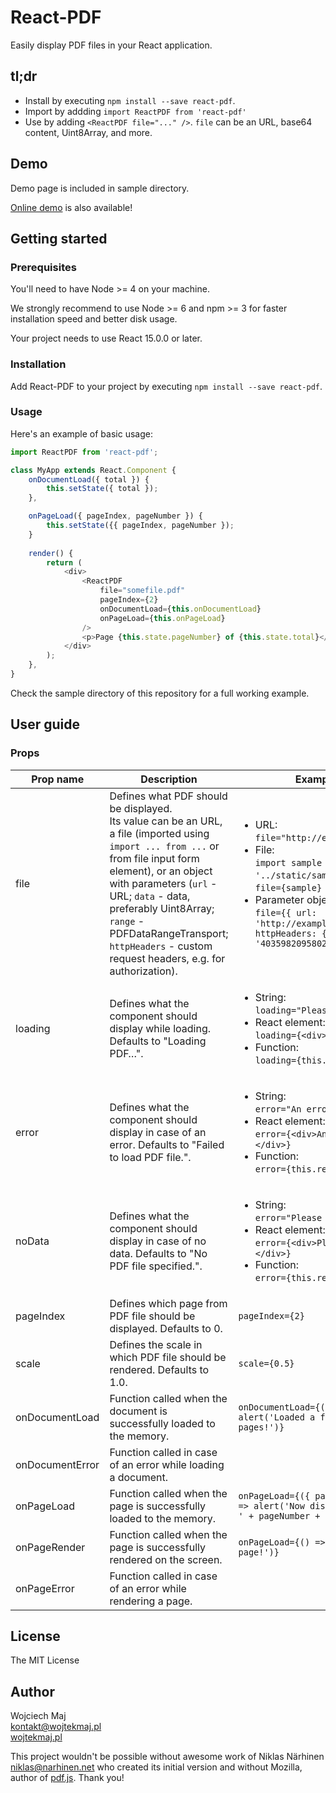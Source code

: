 # React-PDF
Easily display PDF files in your React application.

## tl;dr
* Install by executing `npm install --save react-pdf`.
* Import by addding `import ReactPDF from 'react-pdf'`
* Use by adding `<ReactPDF file="..." />`. `file` can be an URL, base64 content, Uint8Array, and more.

## Demo
Demo page is included in sample directory.

[Online demo](http://projekty.wojtekmaj.pl/react-pdf/) is also available!

## Getting started
### Prerequisites

You'll need to have Node >= 4 on your machine.

We strongly recommend to use Node >= 6 and npm >= 3 for faster installation speed and better disk usage.

Your project needs to use React 15.0.0 or later.

### Installation

Add React-PDF to your project by executing `npm install --save react-pdf`.

### Usage

Here's an example of basic usage:

```js
import ReactPDF from 'react-pdf';

class MyApp extends React.Component {
    onDocumentLoad({ total }) {
        this.setState({ total });
    },

    onPageLoad({ pageIndex, pageNumber }) {
        this.setState({{ pageIndex, pageNumber });
    }
    
    render() {
        return (
            <div>
                <ReactPDF
                    file="somefile.pdf"
                    pageIndex={2}
                    onDocumentLoad={this.onDocumentLoad}
                    onPageLoad={this.onPageLoad}
                />
                <p>Page {this.state.pageNumber} of {this.state.total}</p>
            </div>
        );
    },
}
```

Check the sample directory of this repository for a full working example.

## User guide

### Props

|Prop name|Description|Example of usage|
|----|----|----|
|file|Defines what PDF should be displayed.<br />Its value can be an URL, a file (imported using `import ... from ...` or from file input form element), or an object with parameters (`url` - URL; `data` - data, preferably Uint8Array; `range` - PDFDataRangeTransport; `httpHeaders` - custom request headers, e.g. for authorization).|<ul><li>URL:<br />`file="http://example.com/sample.pdf"`</li><li>File:<br />`import sample from '../static/sample.pdf'` and then<br />`file={sample}`</li><li>Parameter object:<br />`file={{ url: 'http://example.com/sample.pdf', httpHeaders: { 'X-CustomHeader': '40359820958024350238508234' }}}`</ul>|
|loading|Defines what the component should display while loading. Defaults to "Loading PDF…".|<ul><li>String:<br />`loading="Please wait!"`</li><li>React element:<Br />`loading={<div>Please wait!</div>}`</li><li>Function:<Br />`loading={this.renderLoader()}`</li></ul>|
|error|Defines what the component should display in case of an error. Defaults to "Failed to load PDF file.".|<ul><li>String:<br />`error="An error occurred!"`</li><li>React element:<Br />`error={<div>An error occurred!</div>}`</li><li>Function:<Br />`error={this.renderError()}`</li></ul>|
|noData|Defines what the component should display in case of no data. Defaults to "No PDF file specified.".|<ul><li>String:<br />`error="Please select a file."`</li><li>React element:<Br />`error={<div>Please select a file.</div>}`</li><li>Function:<Br />`error={this.renderNoData()}`</li></ul>|
|pageIndex|Defines which page from PDF file should be displayed. Defaults to 0.|`pageIndex={2}`|
|scale|Defines the scale in which PDF file should be rendered. Defaults to 1.0.|`scale={0.5}`|
|onDocumentLoad|Function called when the document is successfully loaded to the memory.|`onDocumentLoad={({ total }) => alert('Loaded a file with ' + total + ' pages!')}`|
|onDocumentError|Function called in case of an error while loading a document.||
|onPageLoad|Function called when the page is successfully loaded to the memory.|`onPageLoad={({ pageIndex, pageNumber }) => alert('Now displaying a page number ' + pageNumber + '!')}`|
|onPageRender|Function called when the page is successfully rendered on the screen.|`onPageLoad={() => alert('Rendered the page!')}`|
|onPageError|Function called in case of an error while rendering a page.||

## License

The MIT License

## Author
Wojciech Maj<br />
<kontakt@wojtekmaj.pl><br />
[wojtekmaj.pl](http://wojtekmaj.pl)

This project wouldn't be possible without awesome work of Niklas Närhinen <niklas@narhinen.net> who created its initial version and without Mozilla, author of [pdf.js](http://mozilla.github.io/pdf.js). Thank you!
